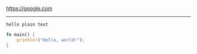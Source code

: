 https://google.com

<hr />

```text
hello plain text
```

```rust
fn main() {
    println!("Hello, world!");
}
```
